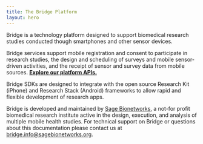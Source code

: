 ```yaml
---
title: The Bridge Platform
layout: hero
---
```


Bridge is a technology platform designed to support biomedical research studies conducted though smartphones and other sensor devices. 

Bridge services support mobile registration and consent to participate in research studies, the design and scheduling of surveys and mobile sensor-driven activities, and the receipt of sensor and survey data from mobile sources. **[Explore our platform APIs.](/articles/introduction.html)**

Bridge SDKs are designed to integrate with the open source Research Kit (iPhone) and Research Stack (Android) frameworks to allow rapid and flexible development of research apps.

Bridge is developed and maintained by [Sage Bionetworks](https://sagebionetworks.org/digital-health-assessments/), a not-for profit biomedical research institute active in the design, execution, and analysis of multiple mobile health studies. For technical support on Bridge or questions about this documentation please contact us at [bridge.info@sagebionetworks.org](mailto:bridge.info@sagebionetworks.org).
